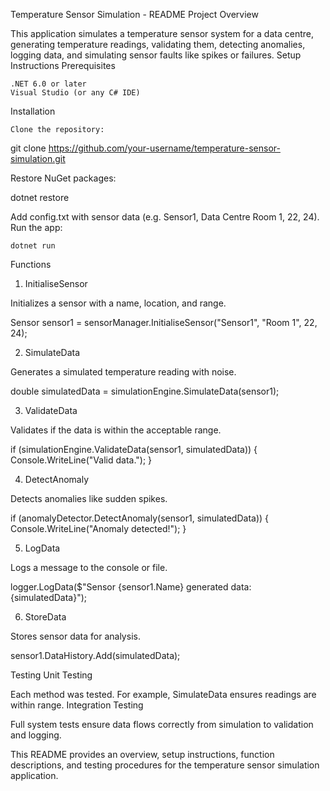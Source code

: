 Temperature Sensor Simulation - README
Project Overview

This application simulates a temperature sensor system for a data centre, generating temperature readings, validating them, detecting anomalies, logging data, and simulating sensor faults like spikes or failures.
Setup Instructions
Prerequisites

    .NET 6.0 or later
    Visual Studio (or any C# IDE)

Installation

    Clone the repository:

git clone https://github.com/your-username/temperature-sensor-simulation.git

Restore NuGet packages:

dotnet restore

Add config.txt with sensor data (e.g. Sensor1, Data Centre Room 1, 22, 24).
Run the app:

    dotnet run

Functions
1. InitialiseSensor

Initializes a sensor with a name, location, and range.

Sensor sensor1 = sensorManager.InitialiseSensor("Sensor1", "Room 1", 22, 24);

2. SimulateData

Generates a simulated temperature reading with noise.

double simulatedData = simulationEngine.SimulateData(sensor1);

3. ValidateData

Validates if the data is within the acceptable range.

if (simulationEngine.ValidateData(sensor1, simulatedData))
{
    Console.WriteLine("Valid data.");
}

4. DetectAnomaly

Detects anomalies like sudden spikes.

if (anomalyDetector.DetectAnomaly(sensor1, simulatedData))
{
    Console.WriteLine("Anomaly detected!");
}

5. LogData

Logs a message to the console or file.

logger.LogData($"Sensor {sensor1.Name} generated data: {simulatedData}");

6. StoreData

Stores sensor data for analysis.

sensor1.DataHistory.Add(simulatedData);

Testing
Unit Testing

Each method was tested. For example, SimulateData ensures readings are within range.
Integration Testing

Full system tests ensure data flows correctly from simulation to validation and logging.

This README provides an overview, setup instructions, function descriptions, and testing procedures for the temperature sensor simulation application.
